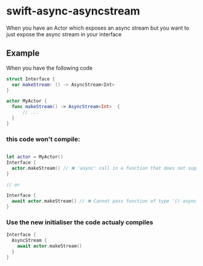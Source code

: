 # swift-async-asyncstream


When you have an Actor which exposes an async stream but you want to just expose the async stream in your interface

## Example

When you have the following code 

```swift
struct Interface {
  var makeStream: () -> AsyncStream<Int>
}

actor MyActor {
  func makeStream() -> AsyncStream<Int>  { 
      // ... 
  }
}

```

### this code won't compile:

```swift

let actor = MyActor()
Interface { 
  actor.makeStream() // ❌ 'async' call in a function that does not support concurrency
}

// or

Interface { 
  await actor.makeStream() // ❌ Cannot pass function of type '() async -> AsyncStream<Int>' to parameter expecting synchronous function type
}

```

### Use the new initialiser the code actualy compiles

```swift
Interface { 
  AsyncStream { 
    await actor.makeStream() 
  }
}
```




